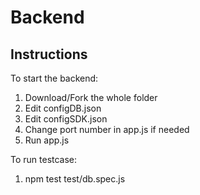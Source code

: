 # Backend
## Instructions
To start the backend:
1) Download/Fork the whole folder
2) Edit configDB.json
3) Edit configSDK.json
4) Change port number in app.js if needed
5) Run app.js

To run testcase:
1) npm test test/db.spec.js
